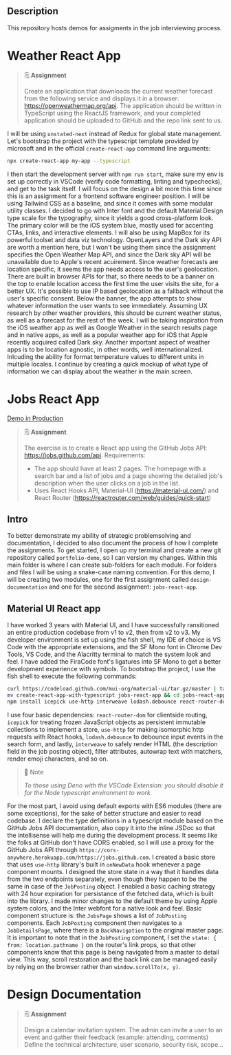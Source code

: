 ## Description

This repository hosts demos for assigments in the job interviewing process.

# Weather React App

> 🗒 **Assignment**
>
> Create an application that downloads the current weather forecast from the following service and displays it in a browser: https://openweathermap.org/api. The application should be written in TypeScript using the ReactJS framework, and your completed application should be uploaded to GitHub and the repo link sent to us.

I will be using `unstated-next` instead of Redux for global state management. Let's bootstrap the project with the typescript template provided by microsoft and in the official `create-react-app` command line arguments:

```bash
npx create-react-app my-app --typescript
```

I then start the development server with `npm run start`, make sure my env is set up correctly in VSCode (verify code formatting, linting and typechecks), and get to the task itself. I will focus on the design a bit more this time since this is an assignment for a frontend software engineer position. I will be using Tailwind CSS as a baseline, and since it comes with some modular utility classes. I decided to go with Inter font and the default Material Design type scale for the typography, since it yields a good cross-platform look. The primary color will be the iOS system blue, mostly used for accenting CTAs, links, and interactive elements. I will also be using MapBox for its powerful toolset and data viz technology. OpenLayers and the Dark sky API are worth a mention here, but I won't be using them since the assignment specifies the Open Weather Map API, and since the Dark sky API will be unavailable due to Apple's recent acuirement.
Since weather forecasts are location specific, it seems the app needs access to the user's geolocation. There are built in browser APIs for that, so there needs to be a banner on the top to enable location access the first time the user visits the site, for a better UX. It's possible to use IP based geolocation as a fallback without the user's specific consent. Below the banner, the app attempts to show whatever information the user wants to see immediately. Assuming UX research by other weather providers, this should be current weather status, as well as a forecast for the rest of the week. I will be taking inspiration from the iOS weather app as well as Google Weather in the search results page and in native apps, as well as a popular weather app for iOS that Apple recently acquired called Dark sky. Another important aspect of weather apps is to be location agnostic, in other words, well internationalized. Inlcuding the ability for format temperature values to different units in multiple locales.
I continue by creating a quick mockup of what type of information we can display about the weather in the main screen.

# Jobs React App

[Demo in Production](https://github-jobs-lac.vercel.app)

> 🗒 **Assignment**
>
> The exercise is to create a React app using the GitHub Jobs API: https://jobs.github.com/api.
> Requirements:
>
> - The app should have at least 2 pages. The homepage with a search bar and a list of jobs and a page showing the detailed job's description when the user clicks on a job in the list.
> - Uses React Hooks API, Material-UI (https://material-ui.com/) and React Router (https://reactrouter.com/web/guides/quick-start)

## Intro

To better demonstrate my ability of strategic problemsolving and documentation, I decided to also document the process of how I complete the assignments. To get started, I open up my terminal and create a new git repository called `portfolio-demo`, so I can version my changes. Within this main folder is where I can create sub-folders for each module. For folders and files I will be using a snake-case naming convention. For this demo, I will be creating two modules, one for the first assignment called `design-documentation` and one for the second assignment: `jobs-react-app`.

## Material UI React app

I have worked 3 years with Material UI, and I have successfully ransitioned an entire production codebase from v1 to v2, then from v2 to v3.
My developer environment is set up using the fish shell, my IDE of choice is VS Code with the appropriate extensions, and the SF Mono font in Chrome Dev Tools, VS Code, and the Alacritty terminal to match the system look and feel. I have added the FiraCode font's ligatures into SF Mono to get a better development experience with symbols. To bootstrap the project, I use the fish shell to execute the following commands:

```bash
curl https://codeload.github.com/mui-org/material-ui/tar.gz/master | tar -xz --strip=2 material-ui-master/examples/create-react-app-with-typescript
mv create-react-app-with-typescript jobs-react-app && cd jobs-react-app
npm install icepick use-http interweave lodash.debounce react-router-dom
```

I use four basic dependencies: `react-router-dom` for clientside routing, `icepick` for treating frozen JavaScript objects as persistent immutable collections to implement a store, `use-http` for making isomorphic http requests with React hooks, `lodash.debounce` to debounce input events in the search form, and lastly, `interweave` to safely render HTML (the description field in the job posting object), filter attributes, autowrap text with matchers, render emoji characters, and so on.

> 📘 Note
>
> _To those using Deno with the VSCode Extension: you should disable it for the Node typescript environment to work._

For the most part, I avoid using default exports with ES6 modules (there are some exceptions), for the sake of better structure and easier to read codebase. I declare the type definitions in a typescript module based on the GitHub Jobs API documentation, also copy it into the inline JSDoc so that the intellisense will help me during the development process. It seems like the folks at GitHub don't have CORS enabled, so I will use a proxy for the GitHub Jobs API through `https://cors-anywhere.herokuapp.com/https://jobs.github.com`. I created a basic store that uses `use-http` library's built in `onNewData` hook whenever a page component mounts. I designed the store state in a way that it handles data from the two endpoints separately, even though they happen to be the same in case of the `JobPosting` object. I enabled a basic caching strategy with 24 hour expiration for persistance of the fetched data, which is built into the library. I made minor changes to the default theme by using Apple system colors, and the Inter webfont for a native look and feel.
Basic component structure is: the `JobsPage` shows a list of `JobPosting` components. Each `JobPosting` component then navigates to a `JobDetailsPage`, where there is a `BackNavigation` to the original master page. It is important to note that in the `JobPosting` component, I set the `state: { from: location.pathname }` on the router's link props, so that other components know that this page is being navigated from a master to detail view. This way, scroll restoration and the back link can be managed easily by relying on the browser rather than `window.scrollTo(x, y)`.

# Design Documentation

> 🗒 **Assignment**
>
> Design a calendar invitation system. The admin can invite a user to an event and gather their feedback (example: attending, comments) Define the technical architecture, user scenario, security risk, scope...
